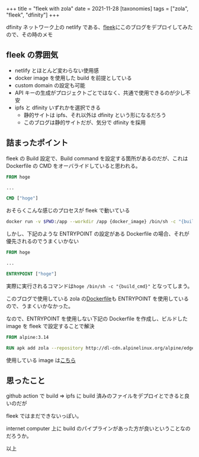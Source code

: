 +++
title = "fleek with zola"
date = 2021-11-28
[taxonomies]
tags = ["zola", "fleek", "dfinity"]
+++

dfinity ネットワーク上の netlify である、[fleek](https://fleek.co/)にこのブログをデプロイしてみたので、その時のメモ

## fleek の雰囲気

- netlify とほとんど変わらない使用感
- docker image を使用した build を前提としている
- custom domain の設定も可能
- API キーの生成がプロジェクトごとではなく、共通で使用できるのが少し不安
- ipfs と dfinity いずれかを選択できる
  - 静的サイトは ipfs、それ以外は dfinity という形になるだろう
  - このブログは静的サイトだが、気分で dfinity を採用

## 詰まったポイント

fleek の Build 設定で、Build command を設定する箇所があるのだが、これは Dockerfile の CMD をオーバライドしていると思われる。

```dockerfile
FROM hoge

...

CMD ["hoge"]
```

おそらくこんな感じのプロセスが fleek で動いている

```sh
docker run -v $PWD:/app --workdir /app {docker_image} /bin/sh -c "{build_cmd}"
```

しかし、下記のような ENTRYPOINT の設定がある Dockerfile の場合、それが優先されるのでうまくいかない

```dockerfile
FROM hoge

...

ENTRYPOINT ["hoge"]
```

実際に実行されるコマンドは`hoge /bin/sh -c "{build_cmd}"` となってしまう。

このブログで使用している zola の[Dockerfile](https://github.com/getzola/zola/blob/master/Dockerfile)も ENTRYPOINT を使用しているので、うまくいかなかった。

なので、ENTRYPOINT を使用しない下記の Dockerfile を作成し、ビルドした image を fleek で設定することで解決

```dockerfile
FROM alpine:3.14

RUN apk add zola --repository http://dl-cdn.alpinelinux.org/alpine/edge/community/
```

使用している image は[こちら](https://github.com/orgs/sushiware/packages/container/package/zola/zola)

## 思ったこと

github action で build => ipfs に build 済みのファイルをデプロイとできると良いのだが

fleek ではまだできないっぽい。

internet computer 上に build のパイプラインがあった方が良いということなのだろうか。

以上
